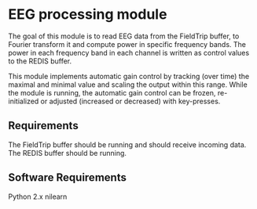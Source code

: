 EEG processing module
=====================

The goal of this module is to read EEG data from the FieldTrip buffer, to Fourier transform it and compute power in specific frequency bands. The power in each frequency band in each channel is written as control values to the REDIS buffer.

This module implements automatic gain control by tracking (over time) the maximal and minimal value and scaling the output within this range. While the module is running, the automatic gain control can be frozen, re-initialized or adjusted (increased or decreased) with key-presses.

## Requirements

The FieldTrip buffer should be running and should receive incoming data.
The REDIS buffer should be running.

## Software Requirements

Python 2.x
nilearn
